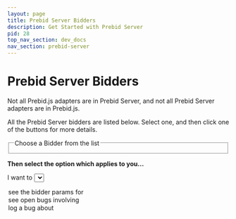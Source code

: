 ```yaml
---
layout: page
title: Prebid Server Bidders
description: Get Started with Prebid Server
pid: 28
top_nav_section: dev_docs
nav_section: prebid-server
---
```

<style>
.output-workspace {
  margin-top: 3em;
}
.bidder-selection {
  margin-bottom: 1em;
}
.bidder-selection input {
  margin-right: 0.5em;
}
</style>
<script type="text/javascript" src="{{site.baseurl}}/assets/js/prebid-server-api.js"></script>
<div class="bs-docs-section" markdown="1">

# Prebid Server Bidders

Not all Prebid.js adapters are in Prebid Server, and not all Prebid Server adapters are in Prebid.js.

All the Prebid Server bidders are listed below. Select one, and then click one of the buttons for more details.

<fieldset id="bidder-selection" class="bidder-selection">
  <legend>Choose a Bidder from the list</legend>
</fieldset>

<strong>Then select the option which applies to you...</strong>

<span>I want to </span>
<select id="purpose-dropdown">
  <option value="bidder-params">see the bidder params for</option>
  <option value="see-bugs">see open bugs involving</option>
  <option value="file-bug">log a bug about</option>
</select>
<span id="selected-bidder"></span>
<div id="output-workspace" class="output-workspace"></div>
</div>
<script type="text/javascript" async>
(function() {
    function addBidder(parentNode, bidder, checked) {
      var inputNode = document.createElement("input");
      inputNode.type = "radio";
      inputNode.id = bidder + "-choice";
      inputNode.name = "bidder";
      if (checked) {
        inputNode.checked = true;
      }
      parentNode.appendChild(inputNode);
      var labelNode = document.createElement("label");
      labelNode.htmlFor = inputNode.id;
      labelNode.innerHTML = bidder;
      parentNode.appendChild(labelNode);
      parentNode.appendChild(document.createElement("br"));
    }
    function newOption(text) {
      var element = document.createElement("option");
      element.value = text;
      element.innerHTML = text;
      return element;
    }
    function newButton(link, text) {
      var button = document.createElement("button");
      button.type = "button";
      button.innerHTML = text;
      button.addEventListener("click", function() {
        window.location = link;
      });
      return button;
    }
    function getSelectedBidder() {
      var radios = document.getElementsByName('bidder');
      for (var i = 0; i < radios.length; i++) {
        if (radios[i].checked) {
          return radios[i].id.substring(0, radios[i].id.length - 7);
        }
      }
    }
    function syncOutput(payload) {
      var output = document.getElementById("output-workspace");
      output.innerHTML = "";
      var purpose = document.getElementById("purpose-dropdown").value;
      var bidder = getSelectedBidder();
      document.getElementById("selected-bidder").innerHTML = bidder;
      if (purpose == "bidder-params") {
        var caveat = document.createElement("span");
        caveat.innerHTML = "Prebid Server enforces bidder params with <a href=\"https://spacetelescope.github.io/understanding-json-schema/\">JSON schemas.</a>. Today, the best documentation is the schema itself.";
        var button = newButton("https://github.com/prebid/prebid-server/blob/master/static/bidder-params/" + bidder + ".json", "show me the schema");
        output.appendChild(caveat);
        output.appendChild(document.createElement("br"));
        output.appendChild(document.createElement("br"));
        output.appendChild(button);
      } else if (purpose == "see-bugs") {
        var button = newButton("https://github.com/prebid/prebid-server/issues?utf8=%E2%9C%93&q=is%3Aissue+is%3Aopen+label%3Abug+%5B" + bidder + "%5D+in%3Atitle+", "Do it!");
        output.appendChild(button);
      } else if (purpose == "file-bug") {
        var button = newButton("https://github.com/prebid/prebid-server/issues/new?title=[" + bidder + "]+(your+bug+description+here)&body=Describe+the+bug+here.+Include+a+sample+request+if+possible.", "Do it!");
        output.appendChild(button);
      } else {
        output.innerHTML = "Uh oh! This option was never implemented. Please <a href=\"https://github.com/prebid/prebid.github.io/issues/new\">file a bug</a> or <a href=\"https://github.com/prebid/prebid.github.io/compare\">submit a PR</a> to fix it.";
      }
    }
    function onSuccess(bidders) {
        bidders.sort();
        var bidderList = document.getElementById("bidder-selection");
        for (var i = 0; i < bidders.length; i++) {
            addBidder(bidderList, bidders[i], i === 0)
        }
        // syncOutput() & event listeners can only be attached after we've fetched the bidders. Otherwise `bidder-dropdown.value` is null.
        document.getElementById("purpose-dropdown").addEventListener("change", syncOutput)
        document.getElementById("bidder-selection").addEventListener("change", syncOutput)
        syncOutput();
    }
    function onError(status, err) {
        var dropdown = document.getElementById("bidder-dropdown");
        var errElement = document.createElement("span")
        errElement.innerHTML = "{Failed to fetch adapters from Prebid Server. Try reloading the page. HTTP status: " + status + ". error: " + err + "}";
        dropdown.parentNode.replaceChild(errElement, dropdown)
    }

    pbs.fetchBidders(onSuccess, onError);
})();
</script>
